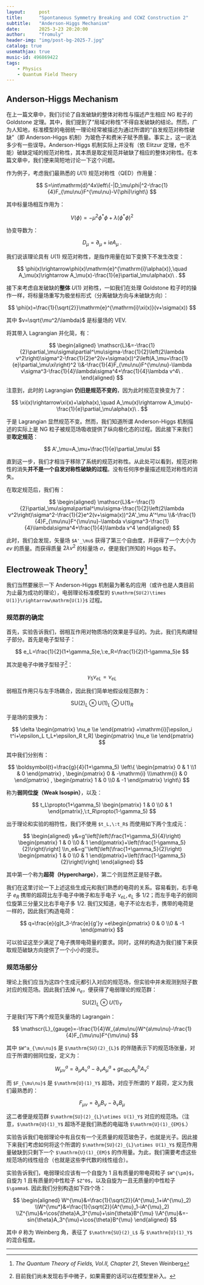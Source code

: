 ```yaml
---
layout:     post
title:      "Spontaneous Symmetry Breaking and CCWZ Construction 2"
subtitle:   "Anderson-Higgs Mechanism"
date:       2025-3-23 20:20:00
author:     "fromuly"
header-img: "img/post-bg-2025-7.jpg"
catalog: true
usemathjax: true
music-id: 496869422
tags:
    - Physics
    - Quantum Field Theory
---
```


## Anderson-Higgs Mechanism

在上一篇文章中，我们讨论了自发破缺的整体对称性与描述产生相应 NG 粒子的 Goldstone 定理。其中，我们提到了“局域对称性”不得自发破缺的结论。然而，广为人知地，标准模型的电弱统一理论经常被描述为通过所谓的“自发规范对称性破缺”（即 Anderson-Higgs 机制）为玻色子和费米子赋予质量。事实上，这一说法多少有一些误导。Anderson-Higgs 机制实际上并没有（依 Elitzur 定理，也不能）破缺定域的规范对称性，其本质是取定规范并破缺了相应的整体对称性。在本篇文章中，我们便来简短地讨论一下这个问题。

作为例子，考虑我们最熟悉的 $U(1)$ 规范对称性（QED）作用量：

$$
    S=\int\mathrm{d}^4x\left\{-|D_\mu\phi|^2-\frac{1}{4}F_{\mu\nu}F^{\mu\nu}-V(\phi)\right\}
$$

其中标量场相互作用为：

$$
    V(\phi)=-\mu^2\phi^*\phi+\lambda(\phi^*\phi)^2
$$

协变导数为：

$$
    D_\mu=\partial_\mu+\mathrm{i}eA_\mu\ .
$$

我们说该理论具有 $U(1)$ 规范对称性，是指作用量在如下变换下不发生改变：

$$
    \phi(x)\rightarrow\phi(x)\mathrm{e}^{\mathrm{i}\alpha(x)},\quad A_\mu(x)\rightarrow A_\mu(x)-\frac{1}{e}\partial_\mu\alpha(x)\ .
$$

接下来考虑自发破缺的**整体** $U(1)$ 对称性，一如我们在处理 Goldstone 粒子时的操作一样，将标量场重写为极坐标形式（分离破缺方向与未破缺方向）：

$$
    \phi(x)=\frac{1}{\sqrt{2}}\mathrm{e}^{\mathrm{i}\xi(x)}(v+\sigma(x))
$$

其中 $v=\sqrt{\mu^2/\lambda}$ 是标量场的 VEV.

将其带入 Lagrangian 并化简，有：

$$
\begin{aligned}
    \mathscr{L}&=-\frac{1}{2}\partial_\mu\sigma\partial^\mu\sigma-\frac{1}{2}\left(2\lambda v^2\right)\sigma^2-\frac{1}{2}e^2(v+\sigma(x))^2\left(A_\mu+\frac{1}{e}\partial_\mu\xi\right)^2
    \\&-\frac{1}{4}F_{\mu\nu}F^{\mu\nu}-\lambda v\sigma^3-\frac{1}{4}\lambda\sigma^4+\frac{1}{4}\lambda v^4\ .
\end{aligned}
$$

注意到，此时的 Lagrangian **仍旧是规范不变的**，因为此时规范变换变为了：

$$
    \xi(x)\rightarrow\xi(x)+\alpha(x),\quad A_\mu(x)\rightarrow A_\mu(x)-\frac{1}{e}\partial_\mu\alpha(x)\ .
$$

于是 Lagrangian 显然规范不变。然而，我们知道所谓 Anderson-Higgs 机制描述的实际上是 NG 粒子被规范场吸收提供了纵向极化态的过程。因此接下来我们要**取定规范**：

$$
    A'_\mu=A_\mu+\frac{1}{e}\partial_\mu\xi
$$

直到这一步，我们才相当于移除了系统的规范对称性。从此处可以看到，规范对称性的消失**并不是一个自发对称性破缺的过程**。没有任何序参量描述规范对称性的消失。

在取定规范后，我们有：

$$
\begin{aligned}
    \mathscr{L}&=-\frac{1}{2}\partial_\mu\sigma\partial^\mu\sigma-\frac{1}{2}\left(2\lambda v^2\right)\sigma^2-\frac{1}{2}e^2(v+\sigma(x))^2A'_\mu A'^\mu
    \\&-\frac{1}{4}F_{\mu\nu}F^{\mu\nu}-\lambda v\sigma^3-\frac{1}{4}\lambda\sigma^4+\frac{1}{4}\lambda v^4
\end{aligned}
$$

此时，我们会发现，矢量场 `$A'_\mu$` 获得了第三个自由度，并获得了一个大小为 $ev$ 的质量。而获得质量 $2\lambda v^2$ 的标量场 $\sigma$，便是我们所知的 Higgs 粒子。

## Electroweak Theory[^1]

我们当然要展示一下 Anderson-Higgs 机制最为著名的应用（或许也是人类目前为止最为成功的理论），电弱理论标准模型的 `$\mathrm{SU(2)\times U(1)}\rightarrow\mathrm{U(1)}$` 过程。

### 规范群的确定

首先，实验告诉我们，弱相互作用对物质场的效果是手征的。为此，我们先构建轻子部分。首先是电子型轻子：

$$
    e_L=\frac{1}{2}(1+\gamma_5)e,\:e_R=\frac{1}{2}(1-\gamma_5)e
$$

其次是电子中微子型轻子[^2]：

$$
    \gamma_5\nu_{eL}=\nu_{eL}
$$

弱相互作用只与左手场耦合，因此我们简单地假设规范群为：

$$
    \mathrm{SU}(2)_L\otimes\mathrm{U}(1)_L\otimes\mathrm{U}(1)_R
$$

于是场的变换为：

$$
    \delta
    \begin{pmatrix}
        \nu_e
        \\e
    \end{pmatrix}
    =\mathrm{i}[\epsilon_i t^i+\epsilon_L t_L+\epsilon_R t_R]
    \begin{pmatrix}
        \nu_e
        \\e
    \end{pmatrix}
$$

其中我们分别有：

$$
    \boldsymbol{t}=\frac{g}{4}(1+\gamma_5)
        \left\{
            \begin{pmatrix}
                0 & 1
                \\1 & 0
            \end{pmatrix}
            ,
            \begin{pmatrix}
                0 & -\mathrm{i}
                \\\mathrm{i} & 0
            \end{pmatrix}
            ,
            \begin{pmatrix}
                1 & 0
                \\0 & -1
            \end{pmatrix}
        \right\}
$$

称为**弱同位旋（Weak Isospin）**，以及：

$$
    t_L\propto(1+\gamma_5)
    \begin{pmatrix}
        1 & 0
        \\0 & 1
    \end{pmatrix},\:t_R\propto(1-\gamma_5)
$$

出于理论和实验的相符性，我们不使用 `$t_L,\:t_R$` 而使用如下两个生成元：

$$
\begin{aligned}
    y&=g'\left[\left(\frac{1+\gamma_5}{4}\right)
    \begin{pmatrix}
        1 & 0
        \\0 & 1
    \end{pmatrix}+\left(\frac{1-\gamma_5}{2}\right)\right]
    \\n_e&=g''\left[\left(\frac{1+\gamma_5}{2}\right)
    \begin{pmatrix}
        1 & 0
        \\0 & 1
    \end{pmatrix}+\left(\frac{1-\gamma_5}{2}\right)\right]
\end{aligned}
$$

其中第一个称为**超荷（Hypercharge）**，第二个则显然正是轻子数。

我们在这里讨论一下上述这些生成元和我们熟悉的电荷的关系。容易看到，右手电子 $e_R$ 携带的超荷比左手电子中微子和左手电子 $\nu_{eL},e_L$ 多 $1/2$；而左手电子的弱同位旋第三分量又比右手电子多 $1/2$. 我们又知道，电子不论左右手，携带的电荷是一样的，因此我们构造电荷：

$$
    q=\frac{e}{g}t_3-\frac{e}{g'}y
    =e\begin{pmatrix}
        0 & 0
        \\0 & -1
    \end{pmatrix}
$$

可以验证这至少满足了电子携带电荷量的要求。同时，这样的构造为我们接下来获取规范破缺方向提供了一个小小的提示。

### 规范场部分

理论上我们应当为这四个生成元都引入对应的规范场，但实验中并未观测到轻子数对应的规范场。因此我们去掉 $n_e$，便获得了电弱理论的规范群：

$$
    \mathrm{SU}(2)_{L}\otimes U(1)_Y
$$

于是我们写下两个规范矢量场的 Lagrangain：

$$
    \mathscr{L}_{gauge}=-\frac{1}{4}W_{a\mu\nu}W^{a\mu\nu}-\frac{1}{4}F_{\mu\nu}F^{\mu\nu} 
$$

其中 `$W^a_{\mu\nu}$` 是 `$\mathrm{SU}(2)_{L}$` 的伴随表示下的规范场张量，对应于所谓的弱同位旋，定义为：

$$
    W^a_{\mu\nu}=\partial_{\mu}A^a_{\nu}-\partial_{\nu}A^{a}_{\mu}+g\varepsilon_{abc}A^{b}_{\mu}A^{c}_{\nu}
$$

而 `$F_{\mu\nu}$` 是 `$\mathrm{U}(1)_Y$` 超场，对应于所谓的 $Y$ 超荷，定义为我们最熟悉的：

$$
    F_{\mu\nu}=\partial_{\mu}B_{\nu}-\partial_{\nu}B_{\mu}
$$

这二者便是规范群 `$\mathrm{SU}(2)_{L}\otimes U(1)_Y$` 对应的规范场。（注意，`$\mathrm{U}(1)_Y$` 超场不是我们熟悉的电磁场 `$\mathrm{U}(1)_{EM}$`.）

实验告诉我们电弱理论中有且仅有一个无质量的规范玻色子，也就是光子。因此接下来我们考虑如何将这个所谓的 `$\mathrm{SU}(2)_{L}\otimes U(1)_Y$` 规范作用量破缺到只剩下一个 `$\mathrm{U}(1)_{EM}$` 的作用量。为此，我们需要考虑这些规范场的线性组合（也就是这些李代数的线性组合）。

实验告诉我们，电弱理论应该有一个自旋为 1 且有质量的带电荷粒子 `$W^{\pm}$`，自旋为 1 且有质量的中性粒子 `$Z^0$`，以及自旋为一且无质量的中性粒子 `$\gamma$`. 因此我们分别构造如下四个场：

$$
\begin{aligned}
    W^{\mu}&=\frac{1}{\sqrt{2}}(A^{\mu}_1+iA^{\mu}_2)
    \\W^{\mu*}&=\frac{1}{\sqrt{2}}(A^{\mu}_1-iA^{\mu}_2)
    \\Z^{\mu}&=\cos{\theta}A_3^{\mu}+\sin{\theta}B^{\mu}
    \\A^{\mu}&=-sin{\theta}A_3^{\mu}+\cos{\theta}B^{\mu}
\end{aligned}
$$

其中 $\theta$ 称为 Weinberg 角，表征了 `$\mathrm{SU}(2)_L$` 与 `$\mathrm{U}(1)_Y$` 的混合程度。

----

[^1]: *The Quantum Theory of Fields, Vol.II, Chapter 21*, Steven Weinberg
[^2]: 目前我们尚未发现右手中微子，如果需要的话可以在模型里补入。